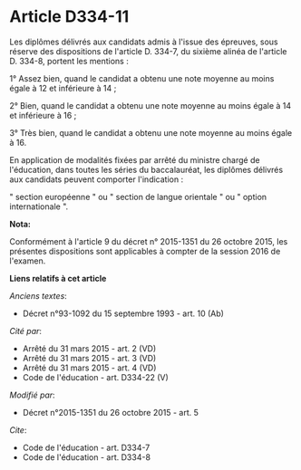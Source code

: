 # Article D334-11

Les diplômes délivrés aux candidats admis à l'issue des épreuves, sous réserve des dispositions de l'article D. 334-7, du
sixième alinéa de l'article D. 334-8, portent les mentions : 

1° Assez bien, quand le candidat a obtenu une note moyenne au moins égale à 12 et inférieure à 14 ; 

2° Bien, quand le candidat a obtenu une note moyenne au moins égale à 14 et inférieure à 16 ; 

3° Très bien, quand le candidat a obtenu une note moyenne au moins égale à 16. 

En application de modalités fixées par arrêté du ministre chargé de l'éducation, dans toutes les séries du baccalauréat, les
diplômes délivrés aux candidats peuvent comporter l'indication : 

" section européenne " ou " section de langue orientale " ou " option internationale ".

**Nota:**

Conformément à l'article 9 du décret n° 2015-1351 du 26 octobre 2015, les présentes dispositions sont applicables à compter
de la session 2016 de l'examen.

**Liens relatifs à cet article**

_Anciens textes_:

  - Décret n°93-1092 du 15 septembre 1993 - art. 10 (Ab)

_Cité par_:

  - Arrêté du 31 mars 2015 - art. 2 (VD)
  - Arrêté du 31 mars 2015 - art. 3 (VD)
  - Arrêté du 31 mars 2015 - art. 4 (VD)
  - Code de l'éducation - art. D334-22 (V)

_Modifié par_:

  - Décret n°2015-1351 du 26 octobre 2015 - art. 5

_Cite_:

  - Code de l'éducation - art. D334-7
  - Code de l'éducation - art. D334-8
